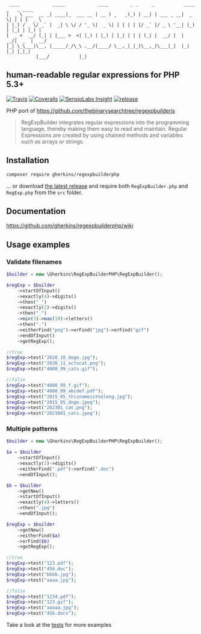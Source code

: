 ```asciidoc
 ____            _____            ____        _ _     _           ____  _   _ ____  
|  _ \ ___  __ _| ____|_  ___ __ | __ ) _   _(_) | __| | ___ _ __|  _ \| | | |  _ \ 
| |_) / _ \/ _` |  _| \ \/ / '_ \|  _ \| | | | | |/ _` |/ _ \ '__| |_) | |_| | |_) |
|  _ <  __/ (_| | |___ >  <| |_) | |_) | |_| | | | (_| |  __/ |  |  __/|  _  |  __/ 
|_| \_\___|\__, |_____/_/\_\ .__/|____/ \__,_|_|_|\__,_|\___|_|  |_|   |_| |_|_|    
           |___/           |_|                                                      
```
## human-readable regular expressions for PHP 5.3+
[![Travis](https://img.shields.io/travis/gherkins/regexpbuilderphp.svg?style=flat-square)](https://travis-ci.org/gherkins/regexpbuilderphp)
[![Coveralls](https://img.shields.io/coveralls/gherkins/regexpbuilderphp.svg?style=flat-square)](https://coveralls.io/r/gherkins/regexpbuilderphp?branch=master)
[![SensioLabs Insight](https://img.shields.io/sensiolabs/i/555ad19b-0c18-4434-ad43-5b19779e2e9c.svg?style=flat-square)](https://insight.sensiolabs.com/projects/555ad19b-0c18-4434-ad43-5b19779e2e9c)
[![release](https://img.shields.io/github/release/gherkins/regexpbuilderphp.svg?style=flat-square)](https://github.com/gherkins/regexpbuilderphp/releases)

PHP port of https://github.com/thebinarysearchtree/regexpbuilderjs

> RegExpBuilder integrates regular expressions into the programming language, thereby making them easy to read and maintain. Regular Expressions are created by using chained methods and variables such as arrays or strings.

## Installation

```bash
composer require gherkins/regexpbuilderphp
```
... or download [the latest release](https://github.com/gherkins/regexpbuilderphp/releases/latest) and require both `RegExpBuilder.php` and `RegExp.php` from the `src` folder.


## Documentation

https://github.com/gherkins/regexpbuilderphp/wiki


## Usage examples

### Validate filenames

```php
$builder = new \Gherkins\RegExpBuilderPHP\RegExpBuilder();

$regExp = $builder
    ->startOfInput()
    ->exactly(4)->digits()
    ->then("_")
    ->exactly(2)->digits()
    ->then("_")
    ->min(3)->max(10)->letters()
    ->then(".")
    ->eitherFind("png")->orFind("jpg")->orFind("gif")
    ->endOfInput()
    ->getRegExp();

//true
$regExp->test("2020_10_doge.jpg");
$regExp->test("2030_11_octocat.png");
$regExp->test("4000_99_cats.gif");

//false
$regExp->test("4000_99_f.gif");
$regExp->test("4000_09_abcdef.pdf");
$regExp->test("2015_05_thisnameistoolong.jpg");
$regExp->test("2015_05_doge.jpeg");
$regExp->test("202301_cat.png");
$regExp->test("2023001_cats.jpeg");
```

### Multiple patterns
```php
$builder = new \Gherkins\RegExpBuilderPHP\RegExpBuilder();

$a = $builder
    ->startOfInput()
    ->exactly(3)->digits()
    ->eitherFind(".pdf")->orFind(".doc")
    ->endOfInput();

$b = $builder
    ->getNew()
    ->startOfInput()
    ->exactly(4)->letters()
    ->then(".jpg")
    ->endOfInput();

$regExp = $builder
    ->getNew()
    ->eitherFind($a)
    ->orFind($b)
    ->getRegExp();

//true
$regExp->test("123.pdf");
$regExp->test("456.doc");
$regExp->test("bbbb.jpg");
$regExp->test("aaaa.jpg");

//false
$regExp->test("1234.pdf");
$regExp->test("123.gif");
$regExp->test("aaaaa.jpg");
$regExp->test("456.docx");
```
        
Take a look at the [tests](tests/RegExpBuilderTest.php) for more examples
